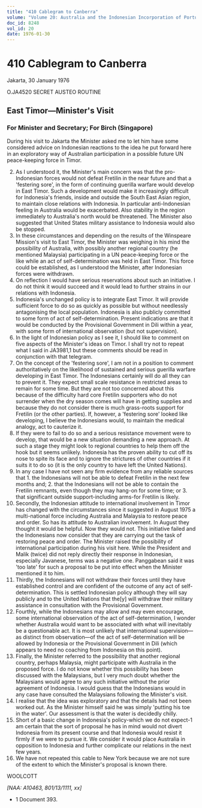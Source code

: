 ```yaml
---
title: "410 Cablegram to Canberra"
volume: "Volume 20: Australia and the Indonesian Incorporation of Portuguese Timor, 1974-1976"
doc_id: 8248
vol_id: 20
date: 1976-01-30
---
```


# 410 Cablegram to Canberra

Jakarta, 30 January 1976

O.JA4520 SECRET AUSTEO ROUTINE

## East Timor—Minister's Visit

### For Minister and Secretary; For Birch (Singapore)

During his visit to Jakarta the Minister asked me to let him have some considered advice on Indonesian reactions to the idea he put forward here in an exploratory way of Australian participation in a possible future UN peace-keeping force in Timor.

  2. As I understood it, the Minister's main concern was that the pro-Indonesian forces would not defeat Fretilin in the near future and that a 'festering sore', in the form of continuing guerilla warfare would develop in East Timor. Such a development would make it increasingly difficult for Indonesia's friends, inside and outside the South East Asian region, to maintain close relations with Indonesia. In particular anti-Indonesian feeling in Australia would be exacerbated. Also stability in the region immediately to Australia's north would be threatened. The Minister also suggested that United States military assistance to Indonesia would also be stopped.
  3. In these circumstances and depending on the results of the Winspeare Mission's visit to East Timor, the Minister was weighing in his mind the possibility of Australia, with possibly another regional country (he mentioned Malaysia) participating in a UN peace-keeping force or the like while an act of self-determination was held in East Timor. This force could be established, as I understood the Minister, after Indonesian forces were withdrawn.
  4. On reflection I would have serious reservations about such an initiative. I do not think it would succeed and it would lead to further strains in our relations with Indonesia.
  5. Indonesia's unchanged policy is to integrate East Timor. It will provide sufficient force to do so as quickly as possible but without needlessly antagonising the local population. Indonesia is also publicly committed to some form of act of self-determination. Present indications are that it would be conducted by the Provisional Government in Dili within a year, with some form of international observation (but not supervision).
  6. In the light of Indonesian policy as I see it, I should like to comment on five aspects of the Minister's ideas on Timor. I shall try not to repeat what I said in JA3981,1 but these comments should be read in conjunction with that telegram.
  7. On the concept of the 'festering sore', I am not in a position to comment authoritatively on the likelihood of sustained and serious guerilla warfare developing in East Timor. The Indonesians certainly will do all they can to prevent it. They expect small scale resistance in restricted areas to remain for some time. But they are not too concerned about this because of the difficulty hard core Fretilin supporters who do not surrender when the dry season comes will have in getting supplies and because they do not consider there is much grass-roots support for Fretilin (or the other parties). If, however, a 'festering sore' looked like developing, I believe the Indonesians would, to maintain the medical analogy, act to cauterize it.
  8. If they were to fail to do so and a serious resistance movement were to develop, that would be a new situation demanding a new approach. At such a stage they might look to regional countries to help them off the hook but it seems unlikely. Indonesia has the proven ability to cut off its nose to spite its face and to ignore the strictures of other countries if it suits it to do so (it is the only country to have left the United Nations).
  9. In any case I have not seen any firm evidence from any reliable sources that 
    1. the Indonesians will not be able to defeat Fretilin in the next few months and;
    2. that the Indonesians will not be able to contain the Fretilin remnants, even though they may hang-on for some time; or
    3. that significant outside support-including arms-for Fretilin is likely.
  10. Secondly, the Indonesian attitude to international involvement in Timor has changed with the circumstances since it suggested in August 1975 a multi-national force including Australia and Malaysia to restore peace and order. So has its attitude to Australian involvement. In August they thought it would be helpful. Now they would not. This initiative failed and the Indonesians now consider that they are carrying out the task of restoring peace and order. The Minister raised the possibility of international participation during his visit here. While the President and Malik (twice) did not reply directly their response in Indonesian, especially Javanese, terms was a negative one. Panggabean said it was 'too late' for such a proposal to be put into effect when the Minister mentioned it to him.
  11. Thirdly, the Indonesians will not withdraw their forces until they have established control and are confident of the outcome of any act of self-determination. This is settled Indonesian policy although they will say publicly and to the United Nations that the[y] will withdraw their military assistance in consultation with the Provisional Government.
  12. Fourthly, while the Indonesians may allow and may even encourage, some international observation of the act of self-determination, I wonder whether Australia would want to be associated with what will inevitably be a questionable act. It is most unlikely that international supervision—as distinct from observation—of the act of self-determination will be allowed by Indonesia or the Provisional Government in Dili (which appears to need no coaching from Indonesia on this point).
  13. Finally, the Minister referred to the possibility that another regional country, perhaps Malaysia, might participate with Australia in the proposed force. I do not know whether this possibility has been discussed with the Malaysians, but I very much doubt whether the Malaysians would agree to any such initiative without the prior agreement of Indonesia. I would guess that the Indonesians would in any case have consulted the Malaysians following the Minister's visit.
  14. I realise that the idea was exploratory and that the details had not been worked out. As the Minister himself said he was simply 'putting his toe in the water'. Our assessment is that the water is decidedly chilly.
  15. Short of a basic change in Indonesia's policy-which we do not expect-1 am certain that the sort of proposal he has in mind would not divert Indonesia from its present course and that Indonesia would resist it firmly if we were to pursue it. We consider it would place Australia in opposition to Indonesia and further complicate our relations in the next few years.
  16. We have not repeated this cable to New York because we are not sure of the extent to which the Minister's proposal is known there.



WOOLCOTT

_[NAA: A10463, 801/13/1111, xx]_

  * 1 Document 393.


